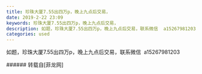 ```yaml
---
title: 珍珠大厦7.55出四万p，晚上九点后交易，
date: 2019-2-22 23:09
keywords: 珍珠大厦7.55出四万p，晚上九点后交易，
description: 如题，珍珠大厦7.55出四万p，晚上九点后交易，联系微信  a15267981203
categories: used
---
```

<td class="t_f" id="postmessage_3095038">

如题，珍珠大厦7.55出四万p，晚上九点后交易，联系微信  a15267981203<br/>
</td>
###### 转载自[菲龙网]